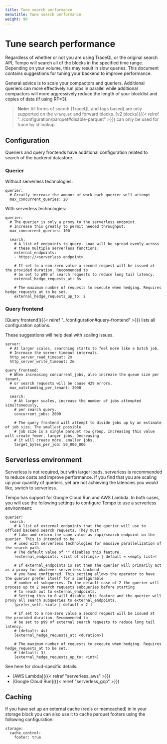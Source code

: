 ```yaml
---
title: Tune search performance
menutitle: Tune search performance
weight: 90
---
```


# Tune search performance

Regardless of whether or not you are using TraceQL or the original search API, Tempo will search all of the blocks
in the specified time range.
Depending on your volume, this may result in slow queries.
This document contains suggestions for tuning your backend to improve performance.

General advice is to scale your compactors and queriers. Additional queriers can more effectively run jobs in parallel
while additional compactors will more aggressively reduce the length of your blocklist and copies of data (if using RF=3).

>**Note:** All forms of search (TraceQL and tags based) are only supported on the `vParquet` and forward blocks. [v2 blocks]({{< relref "../configuration/parquet#disable-parquet" >}})
can only be used for trace by id lookup.

## Configuration

Queriers and query frontends have additional configuration related
to search of the backend datastore.

### Querier

Without serverless technologies:

```
querier:
  # Greatly increase the amount of work each querier will attempt
  max_concurrent_queries: 20
```

With serverless technologies:

```
querier:
  # The querier is only a proxy to the serverless endpoint.
  # Increase this greatly to permit needed throughput.
  max_concurrent_queries: 100

  search:
    # A list of endpoints to query. Load will be spread evenly across
    # these multiple serverless functions.
    external_endpoints:
    - https://<serverless endpoint>

    # If set to a non-zero value a second request will be issued at the provided duration. Recommended to
    # be set to p99 of search requests to reduce long tail latency.
    external_hedge_requests_at: 8s

    # The maximum number of requests to execute when hedging. Requires hedge_requests_at to be set.
    external_hedge_requests_up_to: 2
```

### Query frontend

[Query frontend]({{< relref "../configuration#query-frontend" >}}) lists all configuration
options.

These suggestions will help deal with scaling issues.

```
server:
  # At larger scales, searching starts to feel more like a batch job.
  # Increase the server timeout intervals.
  http_server_read_timeout: 2m
  http_server_write_timeout: 2m

query_frontend:
  # When increasing concurrent_jobs, also increase the queue size per tenant,
  # or search requests will be cause 429 errors.
  max_outstanding_per_tenant: 2000

  search:
    # At larger scales, increase the number of jobs attempted simultaneously,
    # per search query.
    concurrent_jobs: 2000

    # The query frontend will attempt to divide jobs up by an estimate of job size. The smallest possible
    # job size is a single parquet row group. Increasing this value will create fewer, larger jobs. Decreasing
    # it will create more, smaller jobs.
    target_bytes_per_job: 50_000_000
```

## Serverless environment

Serverless is not required, but with larger loads, serverless is recommended to reduce costs and
improve performance. If you find that you are scaling up your quantity of queriers, yet are not
achieving the latencies you would like, switch to serverless.

Tempo has support for Google Cloud Run and AWS Lambda. In both cases, you will use the following
settings to configure Tempo to use a serverless environment:

```
querier:
  search:
    # A list of external endpoints that the querier will use to offload backend search requests. They must
    # take and return the same value as /api/search endpoint on the querier. This is intended to be
    # used with serverless technologies for massive parallelization of the search path.
    # The default value of "" disables this feature.
    [external_endpoints: <list of strings> | default = <empty list>]

    # If external_endpoints is set then the querier will primarily act as a proxy for whatever serverless backend
    # you have configured. This setting allows the operator to have the querier prefer itself for a configurable
    # number of subqueries. In the default case of 2 the querier will process up to 2 search requests subqueries before starting
    # to reach out to external_endpoints.
    # Setting this to 0 will disable this feature and the querier will proxy all search subqueries to external_endpoints.
    [prefer_self: <int> | default = 2 ]

    # If set to a non-zero value a second request will be issued at the provided duration. Recommended to
    # be set to p99 of external search requests to reduce long tail latency.
    # (default: 4s)
    [external_hedge_requests_at: <duration>]

    # The maximum number of requests to execute when hedging. Requires hedge_requests_at to be set.
    # (default: 3)
    [external_hedge_requests_up_to: <int>]
```

See here for cloud-specific details:

- [AWS Lambda]({{< relref "serverless_aws" >}})
- [Google Cloud Run]({{< relref "serverless_gcp" >}})

## Caching

If you have set up an external cache (redis or memcached) in in your storage block you can also use it to cache
parquet footers using the following configuration:

```
storage:
  cache_control:
    footer: true
```